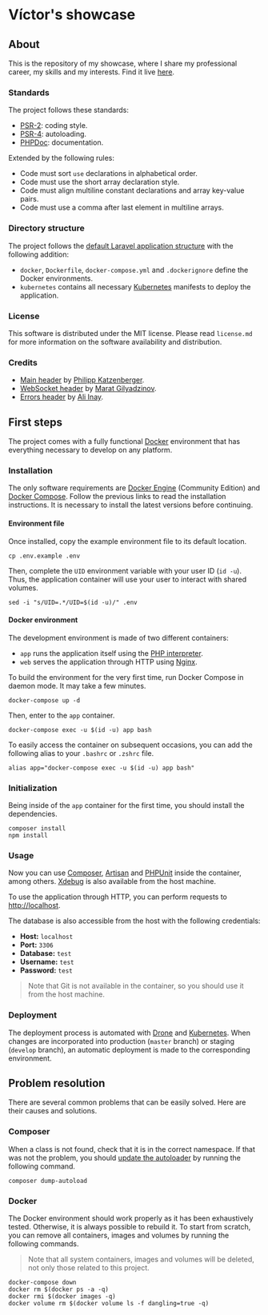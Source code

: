 # Víctor's showcase

## About

This is the repository of my showcase, where I share my professional career, my skills and my interests. Find it live [here](https://victordiaz.me).

### Standards

The project follows these standards:

* [PSR-2](http://www.php-fig.org/psr/psr-2/): coding style.
* [PSR-4](http://www.php-fig.org/psr/psr-4/): autoloading.
* [PHPDoc](https://docs.phpdoc.org/references/phpdoc/index.html): documentation.

Extended by the following rules:

* Code must sort `use` declarations in alphabetical order.
* Code must use the short array declaration style.
* Code must align multiline constant declarations and array key-value pairs.
* Code must use a comma after last element in multiline arrays.

### Directory structure

The project follows the [default Laravel application structure](https://laravel.com/docs/structure) with the following addition:

* `docker`, `Dockerfile`, `docker-compose.yml` and `.dockerignore` define the Docker environments.
* `kubernetes` contains all necessary [Kubernetes](https://kubernetes.io) manifests to deploy the application.

### License
This software is distributed under the MIT license. Please read `license.md` for more information on the software availability and distribution.

### Credits
* [Main header](https://unsplash.com/photos/jVx8JaO2Ddc) by [Philipp Katzenberger](https://unsplash.com/@fantasyflip).
* [WebSocket header](https://unsplash.com/photos/7m2gkYUDfFE) by [Marat Gilyadzinov](https://unsplash.com/@m3design).
* [Errors header](https://unsplash.com/photos/-coR_4tgtWA) by [Ali Inay](http://unsplash.com/@inayali).

## First steps

The project comes with a fully functional [Docker](https://www.docker.com) environment that has everything necessary to develop on any platform.

### Installation

The only software requirements are [Docker Engine](https://docs.docker.com/engine/installation/) (Community Edition) and [Docker Compose](https://docs.docker.com/compose/install/). Follow the previous links to read the installation instructions. It is necessary to install the latest versions before continuing.

#### Environment file

Once installed, copy the example environment file to its default location.

```Shell
cp .env.example .env
```

Then, complete the `UID` environment variable with your user ID (`id -u`). Thus, the application container will use your user to interact with shared volumes.

```Shell
sed -i "s/UID=.*/UID=$(id -u)/" .env
```

#### Docker environment

The development environment is made of two different containers:

* `app` runs the application itself using the [PHP interpreter](https://php.net).
* `web` serves the application through HTTP using [Nginx](https://nginx.org).

To build the environment for the very first time, run Docker Compose in daemon mode. It may take a few minutes.

```Shell
docker-compose up -d
```

Then, enter to the `app` container.

```Shell
docker-compose exec -u $(id -u) app bash
```

To easily access the container on subsequent occasions, you can add the following alias to your `.bashrc` or `.zshrc` file.

```Shell
alias app="docker-compose exec -u $(id -u) app bash"
```

### Initialization

Being inside of the `app` container for the first time, you should install the dependencies.

```Shell
composer install
npm install
```

### Usage

Now you can use [Composer](https://getcomposer.org), [Artisan](https://laravel.com/docs/artisan) and [PHPUnit](https://phpunit.de) inside the container, among others. [Xdebug](https://xdebug.org) is also available from the host machine.

To use the application through HTTP, you can perform requests to [http://localhost](http://localhost).

The database is also accessible from the host with the following credentials:

* **Host:** `localhost`
* **Port:** `3306`
* **Database:** `test`
* **Username:** `test`
* **Password:** `test`

> Note that Git is not available in the container, so you should use it from the host machine.

### Deployment

The deployment process is automated with [Drone](https://drone.io) and [Kubernetes](https://kubernetes.io). When changes are incorporated into production (`master` branch) or staging (`develop` branch), an automatic deployment is made to the corresponding environment.

## Problem resolution

There are several common problems that can be easily solved. Here are their causes and solutions.

### Composer

When a class is not found, check that it is in the correct namespace. If that was not the problem, you should [update the autoloader](https://getcomposer.org/doc/03-cli.md#dump-autoload-dumpautoload-) by running the following command.

```Shell
composer dump-autoload
```

### Docker

The Docker environment should work properly as it has been exhaustively tested. Otherwise, it is always possible to rebuild it. To start from scratch, you can remove all containers, images and volumes by running the following commands.

> Note that all system containers, images and volumes will be deleted, not only those related to this project.

```Shell
docker-compose down
docker rm $(docker ps -a -q)
docker rmi $(docker images -q)
docker volume rm $(docker volume ls -f dangling=true -q)
```
